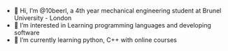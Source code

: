 - 👋 Hi, I’m @10beerl, a 4th year mechanical engineering student at Brunel University - London
- 👀 I’m interested in Learning programming languages and developing software
- 🌱 I’m currently learning python, C++ with online courses 

<!---
10beerl/10beerl is a ✨ special ✨ repository because its `README.md` (this file) appears on your GitHub profile.
You can click the Preview link to take a look at your changes.
--->

